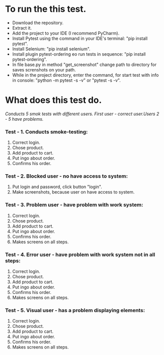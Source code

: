 <h1>To run the this test.</h1>
<ul>
  <li>Download the repository.</li>
  <li>Extract it.</li>
  <li>Add the project to your IDE (I recommend PyCharm).</li>
  <li>Install Pytest using the command in your IDE's terminal: "pip install pytest".</li>
  <li>Install Selenium: "pip install selenium".</li>
  <li>Install plugin pytest-ordering еo run tests in sequence: "pip install pytest-ordering".</li>
  <li>In file base.py in method "get_screenshot" change path to directory for saves screnshots on your path.</li>
  <li>While in the project directory, enter the command, for start test with info in console: "python -m pytest -s -v" or "pytest -s -v".</li>
</ul>

<h1>What does this test do.</h1>
<p><i>Сonducts 5 smok tests with different users. First user - correct user.Users 2 - 5 have problems.</i></p>

<h3>Test - 1. Conducts smoke-testing:</h3>
<ol>
  <li>Correct login.</li>
  <li>Chose product.</li>
  <li>Add product to cart.</li>
  <li>Put ingo about order.</li>
  <li>Confirms his order.</li>
</ol>

<h3>Test - 2. Blocked user - no have access to system:</h3>
<ol>
  <li>Put login and password, click button "login".</li>
  <li>Make screenshots, because user on have access to system.</li>
</ol>

<h3>Test - 3. Problem user - have problem with work system:</h3>
<ol>
  <li>Correct login.</li>
  <li>Chose product.</li>
  <li>Add product to cart.</li>
  <li>Put ingo about order.</li>
  <li>Confirms his order.</li>
  <li>Makes screens on all steps.</li>
</ol>

<h3>Test - 4. Error user - have problem with work system not in all steps:</h3>
<ol>
  <li>Correct login.</li>
  <li>Chose product.</li>
  <li>Add product to cart.</li>
  <li>Put ingo about order.</li>
  <li>Confirms his order.</li>
  <li>Makes screens on all steps.</li>
</ol>

<h3>Test - 5. Visual user - has a problem displaying elements:</h3>
<ol>
  <li>Correct login.</li>
  <li>Chose product.</li>
  <li>Add product to cart.</li>
  <li>Put ingo about order.</li>
  <li>Confirms his order.</li>
  <li>Makes screens on all steps.</li>
</ol>
